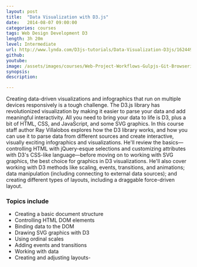 ```yaml
---
layout: post
title:  "Data Visualization with D3.js"
date:   2014-08-07 09:00:00
categories: courses
tags: Web Design Development D3
length: 3h 20m
level: Intermediate
url: http://www.lynda.com/D3js-tutorials/Data-Visualization-D3js/162449-2.html
github: 
youtube: 
image: /assets/images/courses/Web-Project-Workflows-Gulpjs-Git-Browserify_thumb.jpg
synopsis: 
description: 

---
```


Creating data-driven visualizations and infographics that run on multiple devices responsively is a tough challenge. The D3.js library has revolutionized visualization by making it easier to parse your data and add meaningful interactivity. All you need to bring your data to life is D3, plus a bit of HTML, CSS, and JavaScript, and some SVG graphics. In this course staff author Ray Villalobos explores how the D3 library works, and how you can use it to parse data from different sources and create interactive, visually exciting infographics and visualizations. He'll review the basics—controlling HTML with jQuery-esque selections and customizing attributes with D3's CSS-like language—before moving on to working with SVG graphics, the best choice for graphics in D3 visualizations. He'll also cover working with D3 methods like scaling, events, transitions, and animations; data manipulation (including connecting to external data sources); and creating different types of layouts, including a draggable force-driven layout.

### Topics include

- Creating a basic document structure
- Controlling HTML DOM elements
- Binding data to the DOM
- Drawing SVG graphics with D3
- Using ordinal scales
- Adding events and transitions
- Working with data
- Creating and adjusting layouts- 